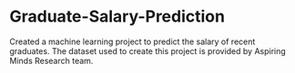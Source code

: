 # Graduate-Salary-Prediction

Created a machine learning project to predict the salary of recent graduates. The dataset
used to create this project is provided by Aspiring Minds Research team.

